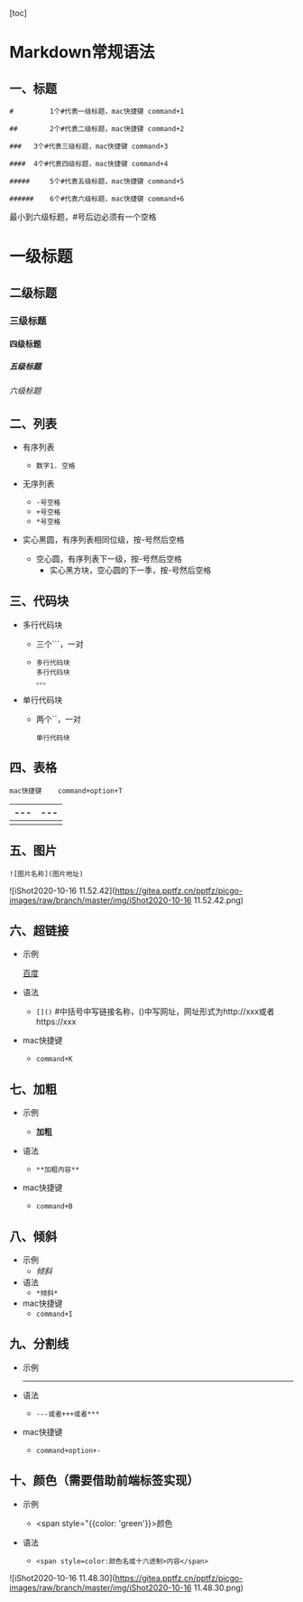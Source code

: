 [toc]



# Markdown常规语法

## 一、标题

``# 		1个#代表一级标题，mac快捷键 command+1``

``## 		2个#代表二级标题，mac快捷键 command+2``

``### 	3个#代表三级标题，mac快捷键 command+3``

``#### 	4个#代表四级标题，mac快捷键 command+4``

``##### 	5个#代表五级标题，mac快捷键 command+5``

``###### 	6个#代表六级标题，mac快捷键 command+6``

最小到六级标题，#号后边必须有一个空格



# 一级标题

## 二级标题

### 三级标题

#### 四级标题

##### 五级标题

###### 六级标题



## 二、列表

- 有序列表
  - ``数字1. 空格``
- 无序列表
  - ``-号空格``
  - ``+号空格``
  - ``*号空格``



- 实心黑圆，有序列表相同位级，按-号然后空格
  - 空心圆，有序列表下一级，按-号然后空格
    - 实心黑方块，空心圆的下一季，按-号然后空格

## 三、代码块

- 多行代码块

  - 三个```，一对

  - ```多行代码块
    多行代码块
    多行代码块
    。。。
    ```

- 单行代码块

  - 两个``，一对

    ``单行代码块``

## 四、表格

``mac快捷键	command+option+T``



| ---  | ---  |
| ---- | ---- |
|      |      |



## 五、图片

`![图片名称](图片地址)`



![iShot2020-10-16 11.52.42](https://gitea.pptfz.cn/pptfz/picgo-images/raw/branch/master/img/iShot2020-10-16 11.52.42.png)



## 六、超链接

- 示例

  [百度](http://www.baidu.com)

- 语法

  - `[]()`	#中括号中写链接名称，()中写网址，网址形式为http://xxx或者https://xxx

- mac快捷键
  
  - ``command+K``



## 七、加粗

- 示例

  - **加粗**

- 语法

  - ``**加粗内容**``

- mac快捷键

  - ``command+B``

  

## 八、倾斜

- 示例
  - *倾斜*
- 语法
  - ``*倾斜*``
- mac快捷键
  - ``command+I``

## 九、分割线

- 示例

  - ---

- 语法

  - ``---或者+++或者***``

- mac快捷键

  - ``command+option+-``

## 十、颜色（需要借助前端标签实现）

- 示例

  - <span style="{{color: 'green'}}>颜色</span>

- 语法

  - `<span style=color:颜色名或十六进制>内容</span>`


![iShot2020-10-16 11.48.30](https://gitea.pptfz.cn/pptfz/picgo-images/raw/branch/master/img/iShot2020-10-16 11.48.30.png)
